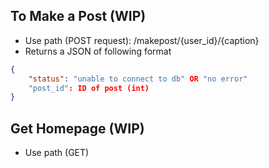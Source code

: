 ## To Make a Post (WIP)

-   Use path (POST request): /makepost/{user_id}/{caption}
-   Returns a JSON of following format

```json
{
    "status": "unable to connect to db" OR "no error"
    "post_id": ID of post (int)
}
```

## Get Homepage (WIP)

-   Use path (GET)
